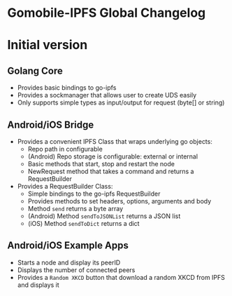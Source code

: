 # Gomobile-IPFS Global Changelog

# Initial version

## Golang Core

- Provides basic bindings to go-ipfs
- Provides a sockmanager that allows user to create UDS easily
- Only supports simple types as input/output for request (byte[] or string)

## Android/iOS Bridge

- Provides a convenient IPFS Class that wraps underlying go objects:
  - Repo path in configurable
  - (Android) Repo storage is configurable: external or internal
  - Basic methods that start, stop and restart the node
  - NewRequest method that takes a command and returns a RequestBuilder
- Provides a RequestBuilder Class:
  - Simple bindings to the go-ipfs RequestBuilder
  - Provides methods to set headers, options, arguments and body
  - Method `send` returns a byte array
  - (Android) Method `sendToJSONList` returns a JSON list
  - (iOS) Method `sendToDict` returns a dict

## Android/iOS Example Apps

- Starts a node and display its peerID
- Displays the number of connected peers
- Provides a `Random XKCD` button that download a random XKCD from IPFS
and displays it
